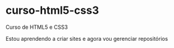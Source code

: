 # curso-html5-css3
 Curso de HTML5 e CSS3

Estou aprendendo a criar sites e agora vou gerenciar repositórios